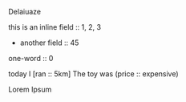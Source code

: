 Delaiuaze

this is an inline field :: 1, 2, 3
- another field :: 45

one-word :: 0

today I [ran :: 5km]
The toy was (price :: expensive)

Lorem Ipsum